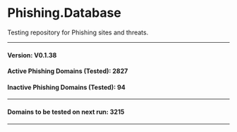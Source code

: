 # Phishing.Database
Testing repository for Phishing sites and threats.

_______________
#### Version: V0.1.38
#### Active Phishing Domains (Tested): 2827
#### Inactive Phishing Domains (Tested): 94
*****************************
#### Domains to be tested on next run: 3215
____________________

